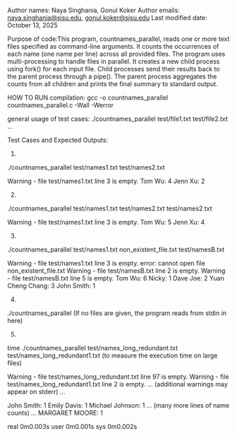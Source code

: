  Author names: Naya Singhania, Gonul Koker
 Author emails: naya.singhania@sjsu.edu, gonul.koker@sjsu.edu
 Last modified date: October 13, 2025

 Purpose of code:This program, countnames_parallel, reads one or more text files specified as command-line arguments. It counts the occurrences of each name (one name per line) across all provided files.
 The program uses multi-processing to handle files in parallel. It creates a new child process using fork() for each input file. Child processes send their results back to the parent process through a pipe(). The parent process aggregates the counts from all children and prints the final summary to standard output.

HOW TO RUN
compilation:
gcc -o countnames_parallel countnames_parallel.c -Wall -Werror

general usage of test cases:
./countnames_parallel test/file1.txt test/file2.txt ...

Test Cases and Expected Outputs:

1.
./countnames_parallel test/names1.txt test/names2.txt

Warning - file test/names1.txt line 3 is empty.
Tom Wu: 4
Jenn Xu: 2

2.
./countnames_parallel test/names1.txt test/names2.txt test/names2.txt

Warning - file test/names1.txt line 3 is empty.
Tom Wu: 5
Jenn Xu: 4

3.
./countnames_parallel test/names1.txt non_existent_file.txt test/namesB.txt

Warning - file test/names1.txt line 3 is empty.
error: cannot open file non_existent_file.txt
Warning - file test/namesB.txt line 2 is empty.
Warning - file test/namesB.txt line 5 is empty.
Tom Wu: 6
Nicky: 1
Dave Joe: 2
Yuan Cheng Chang: 3
John Smith: 1

4.
./countnames_parallel
(If no files are given, the program reads from stdin in here)

5.
time ./countnames_parallel test/names_long_redundant.txt test/names_long_redundant1.txt
(to measure the execution time on large files)

Warning - file test/names_long_redundant.txt line 97 is empty.
Warning - file test/names_long_redundant1.txt line 2 is empty.
... (additional warnings may appear on stderr) ...

John Smith: 1
Emily Davis: 1
Michael Johnson: 1
... (many more lines of name counts) ...
MARGARET MOORE: 1

real    0m0.003s
user    0m0.001s
sys     0m0.002s
